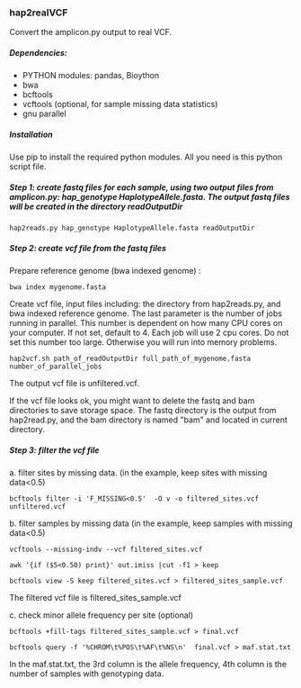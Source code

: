 ### hap2realVCF

Convert the amplicon.py output to real VCF. 

##### Dependencies:

- PYTHON modules: pandas, Bioython
- bwa
- bcftools
- vcftools (optional, for sample missing data statistics)
- gnu parallel

##### Installation
Use pip to install the required python modules. All you need is this python script file.

##### Step 1: create fastq files for each sample, using two output files from amplicon.py: hap_genotype HaplotypeAllele.fasta. The output fastq files will be created in the directory readOutputDir

```
hap2reads.py hap_genotype HaplotypeAllele.fasta readOutputDir
```

##### Step 2: create vcf file from the fastq files

Prepare reference genome (bwa indexed genome) :

```
bwa index mygenome.fasta
```

Create vcf file, input files including: the directory from hap2reads.py, and bwa indexed reference genome. The last parameter is the number of jobs running in parallel. This number is dependent on how many CPU cores on your computer. If not set, default to 4. Each job will use 2 cpu cores. Do not set this number too large. Otherwise you will run into memory problems. 

```
hap2vcf.sh path_of_readOutputDir full_path_of_mygenome.fasta number_of_parallel_jobs
```

The output vcf file is unfiltered.vcf. 

If the vcf file looks ok, you might want to delete the fastq and bam directories to save storage space. The fastq directory is the output from hap2read.py, and the bam directory is named "bam" and located in current directory.

##### Step 3: filter the vcf file

a. filter sites by missing data. (in the example, keep sites with missing data<0.5)

```
bcftools filter -i 'F_MISSING<0.5'  -O v -o filtered_sites.vcf unfiltered.vcf
```

b. filter samples by missing data (in the example, keep samples with missing data<0.5)

```
vcftools --missing-indv --vcf filtered_sites.vcf

awk '{if ($5<0.50) print}' out.imiss |cut -f1 > keep

bcftools view -S keep filtered_sites.vcf > filtered_sites_sample.vcf
```

The filtered vcf file is filtered_sites_sample.vcf 

c. check minor allele frequency per site (optional)

```
bcftools +fill-tags filtered_sites_sample.vcf > final.vcf

bcftools query -f '%CHROM\t%POS\t%AF\t%NS\n'  final.vcf > maf.stat.txt
```

In the maf.stat.txt, the 3rd column is the allele frequency, 4th column is the number of samples with genotyping data.
